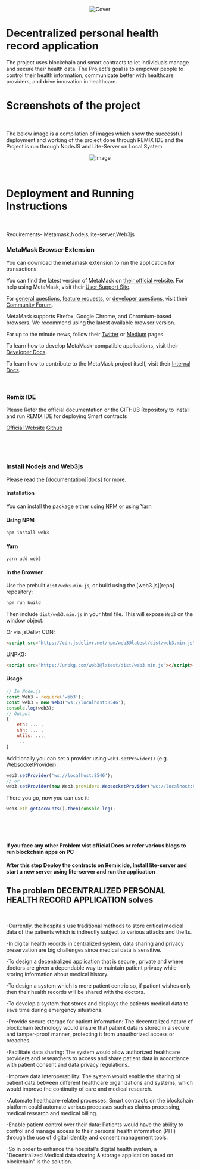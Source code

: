 <p align="center">
  <img src="./images and videos/Cover.png" alt="Cover"/>
</p>

# Decentralized personal health record application

The project uses blockchain and smart contracts to let individuals manage and secure their health data. The Project's goal is to empower people to control their health information, communicate better with healthcare providers, and drive innovation in healthcare.

# Screenshots of the project

&nbsp; 

The below image is a compilation of images which show the successful deployment and working of the project done through REMIX IDE and the Project is run through NodeJS and Lite-Server on Local System

<p align="center">
  <img src="./images and videos/Project.gif" alt="Image"/>
</p>

&nbsp;

# Deployment and Running Instructions

&nbsp;

Requirements- Metamask,Nodejs,lite-server,Web3js

### MetaMask Browser Extension

You can download the metamask extension to run the application for transactions.

You can find the latest version of MetaMask on [their official website](https://metamask.io/). For help using MetaMask, visit their [User Support Site](https://metamask.zendesk.com/hc/en-us).

For [general questions](https://community.metamask.io/c/learn/26), [feature requests](https://community.metamask.io/c/feature-requests-ideas/13), or [developer questions](https://community.metamask.io/c/developer-questions/11), visit their [Community Forum](https://community.metamask.io/).

MetaMask supports Firefox, Google Chrome, and Chromium-based browsers. We recommend using the latest available browser version.

For up to the minute news, follow their [Twitter](https://twitter.com/metamask) or [Medium](https://medium.com/metamask) pages.

To learn how to develop MetaMask-compatible applications, visit their [Developer Docs](https://metamask.github.io/metamask-docs/).

To learn how to contribute to the MetaMask project itself, visit their [Internal Docs](https://github.com/MetaMask/metamask-extension/tree/develop/docs).

&nbsp;
&nbsp;

### Remix IDE


Please Refer the official documentation or the GITHUB Repository to install and run REMIX IDE for deploying Smart contracts

[Official Website](https://remix-ide.readthedocs.io/en/latest/run.html)
[Github](https://github.com/ethereum/remix-project)

&nbsp;

&nbsp;

### Install Nodejs and Web3js

Please read the [documentation][docs] for more.

#### Installation

You can install the package either using [NPM](https://www.npmjs.com/package/web3) or using [Yarn](https://yarnpkg.com/package/web3)

#### Using NPM

```bash
npm install web3
```

#### Yarn

```bash
yarn add web3
```

#### In the Browser

Use the prebuilt `dist/web3.min.js`, or
build using the [web3.js][repo] repository:

```bash
npm run build
```

Then include `dist/web3.min.js` in your html file.
This will expose `Web3` on the window object.

Or via jsDelivr CDN:

```html
<script src="https://cdn.jsdelivr.net/npm/web3@latest/dist/web3.min.js"></script>
```

UNPKG:

```html
<script src="https://unpkg.com/web3@latest/dist/web3.min.js"></script>
```

#### Usage

```js
// In Node.js
const Web3 = require('web3');
const web3 = new Web3('ws://localhost:8546');
console.log(web3);
// Output
{
    eth: ... ,
    shh: ... ,
    utils: ...,
    ...
}
```

Additionally you can set a provider using `web3.setProvider()` (e.g. WebsocketProvider):

```js
web3.setProvider('ws://localhost:8546');
// or
web3.setProvider(new Web3.providers.WebsocketProvider('ws://localhost:8546'));
```

There you go, now you can use it:

```js
web3.eth.getAccounts().then(console.log);
```


&nbsp;

&nbsp;

#### If you face any other Problem vist official Docs or refer various blogs to run blockchain apps on PC

#### After this step Deploy the contracts on Remix ide, Install lite-server and start a new server using lite-server and run the application

## The problem DECENTRALIZED PERSONAL HEALTH RECORD APPLICATION solves

&nbsp;

-Currently, the hospitals use traditional methods to store critical medical data of the patients which is indirectly subject to various attacks and thefts.

-In digital health records in centralized system, data sharing and privacy preservation are big challenges since medical data is sensitive.

-To design a decentralized application that is secure , private and where doctors are given a dependable way to maintain patient privacy while storing information about medical history.

-To design a system which is more patient centric so, if patient wishes only then their health records will be shared with the doctors.

-To develop a system that stores and displays the patients medical data to save time during emergency situations.

-Provide secure storage for patient information: The decentralized nature of blockchain technology would ensure that patient data is stored in a secure and tamper-proof manner, protecting it from unauthorized access or breaches.

-Facilitate data sharing: The system would allow authorized healthcare providers and researchers to access and share patient data in accordance with patient consent and data privacy regulations.

-Improve data interoperability: The system would enable the sharing of patient data between different healthcare organizations and systems, which would improve the continuity of care and medical research.

-Automate healthcare-related processes: Smart contracts on the blockchain platform could automate various processes such as claims processing, medical research and medical billing.

-Enable patient control over their data: Patients would have the ability to control and manage access to their personal health information (PHI) through the use of digital identity and consent management tools.

-So in order to enhance the hospital's digital health system, a "Decentralized Medical data sharing & storage application based on blockchain" is the solution.
